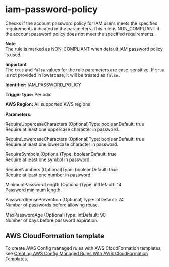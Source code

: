# iam\-password\-policy<a name="iam-password-policy"></a>

Checks if the account password policy for IAM users meets the specified requirements indicated in the parameters\. This rule is NON\_COMPLIANT if the account password policy does not meet the specified requirements\.

**Note**  
The rule is marked as NON\-COMPLIANT when default IAM password policy is used\.

**Important**  
The `true` and `false` values for the rule parameters are case\-sensitive\. If `true` is not provided in lowercase, it will be treated as `false.`

**Identifier:** IAM\_PASSWORD\_POLICY

**Trigger type:** Periodic

**AWS Region:** All supported AWS regions

**Parameters:**

RequireUppercaseCharacters \(Optional\)Type: booleanDefault: true  
Require at least one uppercase character in password\.

RequireLowercaseCharacters \(Optional\)Type: booleanDefault: true  
Require at least one lowercase character in password\.

RequireSymbols \(Optional\)Type: booleanDefault: true  
Require at least one symbol in password\.

RequireNumbers \(Optional\)Type: booleanDefault: true  
Require at least one number in password\.

MinimumPasswordLength \(Optional\)Type: intDefault: 14  
Password minimum length\.

PasswordReusePrevention \(Optional\)Type: intDefault: 24  
Number of passwords before allowing reuse\.

MaxPasswordAge \(Optional\)Type: intDefault: 90  
Number of days before password expiration\.

## AWS CloudFormation template<a name="w79aac11c32c17b9d329c19"></a>

To create AWS Config managed rules with AWS CloudFormation templates, see [Creating AWS Config Managed Rules With AWS CloudFormation Templates](aws-config-managed-rules-cloudformation-templates.md)\.